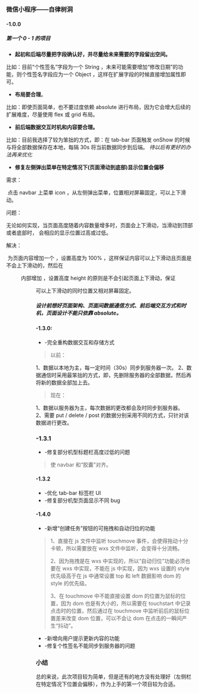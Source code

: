 ### 微信小程序——自律树洞

#### -1.0.0

##### 第一个 0 - 1 的项目

- **起初和后端尽量把字段确认好，并尽量给未来需要的字段留出空间。**

比如：目前“个性签名”字段为一个 String ，未来可能需要增加“修改日期”的功能，则个性签名字段应为一个 Object ，这样在扩展字段的时候直接增加属性即可。

- **布局要合理**。

比如：即使页面简单，也不要过度依赖 absolute 进行布局，因为它会增大后续的扩展难度，尽量使用 flex 或 grid 布局。

- **前后端数据交互时机和内容要合理。**

比如：目前我选择了较为笨拙的方式，即：在 tab-bar 页面触发 onShow 的时候与将全部数据保存在本地，每隔 30s 将当前数据同步到后端。
*待以后有更好的办法再来优化*

- **修复左侧弹出菜单在特定情况下(页面滑动到底部)显示位置会偏移**

需求：

​		点击 navbar 上菜单 icon ，从左侧弹出菜单，位置相对屏幕固定，可以上下滑动。

问题： 

​		无论如何实现，当页面高度随着内容数量增多时，页面会上下滑动，当滑动到顶部或者底部时，<munu> 会相应的显示位置过高或过低。

解决：

​		为页面内容增加一个 <view-scroll> ，设置高度为 100% ，这样保证内容可以上下滑动且页面是不会上下滑动的，然后在 <menu> 内部增加 <view-scroll> ，设置高度 height 的原则是不会引起页面上下滑动，保证 <menu> 可以上下滑动的同时位置又相对屏幕固定。

##### 设计前想好页面架构、页面间数据通信方式、前后端交互方式和时机，页面设计不能只依靠 absolute。

#### -1.3.0:

- -完全重构数据交互和存储方式

>以前：

1、数据以本地为主，每一定时间（30s）同步到服务器一次。
2、数据通信时采用最笨拙的方式，即，先删除服务器的全部数据，然后再将新的数据全部加上去。

> 现在：

1、数据以服务器为主，每次数据的更改都会及时同步到服务器。
2、需要 put / delete / post 的数据分别采用不同的方式，只针对该数据进行更改。

### -1.3.1

- -修复部分机型标题栏高度过低的问题

> 使 navbar 和“胶囊”对齐。

#### -1.3.2

- -优化 tab-bar 标签栏 UI
- -修复部分机型页面显示不同 bug

#### -1.4.0

- -新增“创建任务”按钮的可拖拽和自动归位的功能

> 1、直接在 js 文件中监听 touchmove 事件，会使得拖动十分卡顿，所以需要放在 wxs 文件中监听，会变得十分流畅。
>
> 2、因为拖拽是在 wxs 中实现的，所以“自动归位”功能必须也要在 wxs 中实现，不能在 js 中实现，因为 wxs 设置的 style 优先级高于在 js 中通常设置 top 和 left 数据影响 dom 的 style 的优先级。
>
> 3、在 touchmove 中不能直接设置 dom 的位置为鼠标的位置，因为 dom 也是有大小的，所以需要在 touchstart 中记录点击时的位置，然后通过在 touchmove 中监听前后的鼠标位置差来改变 dom 位置，可以不会让 dom 在点击的一瞬间产生“抖动”。

- -新增向用户提示更新内容的功能
- -修复个性签名不能同步到服务器的问题



### 小结

总的来说，此次项目较为简单，但是还有的地方没有处理好（左侧栏在特定情况下位置会偏移），作为上手的第一个项目较为合适。
